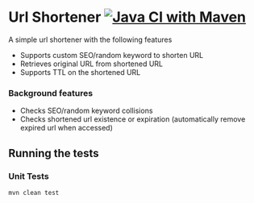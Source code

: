 # Url Shortener [![Java CI with Maven](https://github.com/morenomjc/MarkJohn-Moreno-iptiq-assignment/actions/workflows/maven.yml/badge.svg)](https://github.com/morenomjc/MarkJohn-Moreno-iptiq-assignment/actions/workflows/maven.yml)

A simple url shortener with the following features
- Supports custom SEO/random keyword to shorten URL
- Retrieves original URL from shortened URL
- Supports TTL on the shortened URL

### Background features
- Checks SEO/random keyword collisions
- Checks shortened url existence or expiration (automatically remove expired url when accessed)

## Running the tests

### Unit Tests
```shell
mvn clean test
```
